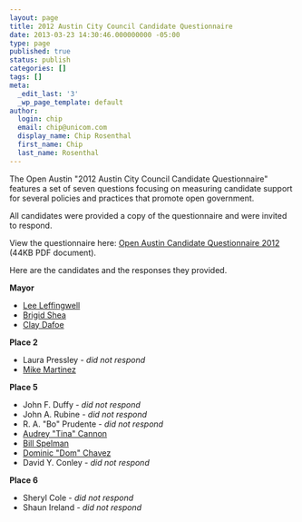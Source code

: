 ```yaml
---
layout: page
title: 2012 Austin City Council Candidate Questionnaire
date: 2013-03-23 14:30:46.000000000 -05:00
type: page
published: true
status: publish
categories: []
tags: []
meta:
  _edit_last: '3'
  _wp_page_template: default
author:
  login: chip
  email: chip@unicom.com
  display_name: Chip Rosenthal
  first_name: Chip
  last_name: Rosenthal
---
```

The Open Austin "2012 Austin City Council Candidate Questionnaire" features a set of seven questions focusing on measuring candidate support for several policies and practices that promote open government.

All candidates were provided a copy of the questionnaire and were invited to respond.

View the questionnaire here: [Open Austin Candidate Questionnaire 2012](/candidate-questionnaires/documents/OpenAustinCandidateQuestionnaire2012.pdf) (44KB PDF document).

Here are the candidates and the responses they provided.

**Mayor**

*   [Lee Leffingwell](2012-lee-leffingwell.html "Mayor, Lee Leffingwell")
*   [Brigid Shea](2012-brigid-shea.html "Mayor, Brigid Shea")
*   [Clay Dafoe](2012-clay-dafoe.html "Mayor, Clay Dafoe")

**Place 2**

*   Laura Pressley - _did not respond_
*   [Mike Martinez](2012-mike-martinez.html "Place 2, Mike Martinez")

**Place 5**

*   John F. Duffy - _did not respond_
*   John A. Rubine - _did not respond_
*   R. A. "Bo" Prudente - _did not respond_
*   [Audrey "Tina" Cannon](2012-audrey-tina-cannon.html "Place 5, Audrey “Tina” Cannon")
*   [Bill Spelman](2012-bill-spelman.html "Place 5, Bill Spelman")
*   [Dominic "Dom" Chavez](2012-dominic-dom-chavez.html "Place 5, Dominic “Dom” Chavez")
*   David Y. Conley - _did not respond_

**Place 6**

*   Sheryl Cole - _did not respond_
*   Shaun Ireland - _did not respond_
